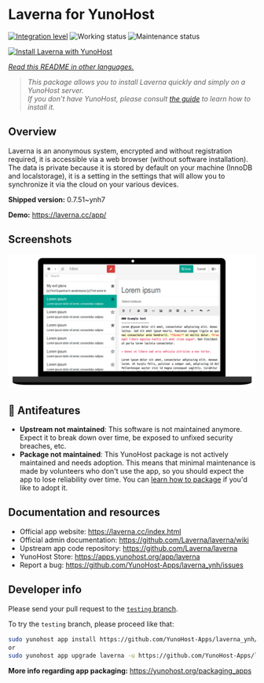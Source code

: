 <!--
N.B.: This README was automatically generated by <https://github.com/YunoHost/apps/tree/master/tools/readme_generator>
It shall NOT be edited by hand.
-->

# Laverna for YunoHost

[![Integration level](https://dash.yunohost.org/integration/laverna.svg)](https://dash.yunohost.org/appci/app/laverna) ![Working status](https://ci-apps.yunohost.org/ci/badges/laverna.status.svg) ![Maintenance status](https://ci-apps.yunohost.org/ci/badges/laverna.maintain.svg)

[![Install Laverna with YunoHost](https://install-app.yunohost.org/install-with-yunohost.svg)](https://install-app.yunohost.org/?app=laverna)

*[Read this README in other languages.](./ALL_README.md)*

> *This package allows you to install Laverna quickly and simply on a YunoHost server.*  
> *If you don't have YunoHost, please consult [the guide](https://yunohost.org/install) to learn how to install it.*

## Overview

Laverna is an anonymous system, encrypted and without registration required, it is accessible via a web browser (without software installation).
The data is private because it is stored by default on your machine (InnoDB and localstorage), it is a setting in the settings that will allow you to synchronize it via the cloud on your various devices.


**Shipped version:** 0.7.51~ynh7

**Demo:** <https://laverna.cc/app/>

## Screenshots

![Screenshot of Laverna](./doc/screenshots/laverna.png)

## :red_circle: Antifeatures

- **Upstream not maintained**: This software is not maintained anymore. Expect it to break down over time, be exposed to unfixed security breaches, etc.
- **Package not maintained**: This YunoHost package is not actively maintained and needs adoption. This means that minimal maintenance is made by volunteers who don't use the app, so you should expect the app to lose reliability over time. You can [learn how to package](https://yunohost.org/packaging_apps_intro) if you'd like to adopt it.

## Documentation and resources

- Official app website: <https://laverna.cc/index.html>
- Official admin documentation: <https://github.com/Laverna/laverna/wiki>
- Upstream app code repository: <https://github.com/Laverna/laverna>
- YunoHost Store: <https://apps.yunohost.org/app/laverna>
- Report a bug: <https://github.com/YunoHost-Apps/laverna_ynh/issues>

## Developer info

Please send your pull request to the [`testing` branch](https://github.com/YunoHost-Apps/laverna_ynh/tree/testing).

To try the `testing` branch, please proceed like that:

```bash
sudo yunohost app install https://github.com/YunoHost-Apps/laverna_ynh/tree/testing --debug
or
sudo yunohost app upgrade laverna -u https://github.com/YunoHost-Apps/laverna_ynh/tree/testing --debug
```

**More info regarding app packaging:** <https://yunohost.org/packaging_apps>

